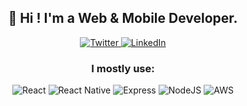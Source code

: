       
<!--
https://gist.github.com/seanh/13a93686bf4c2cb16e658b3cf96807f2
https://github.com/Ileriayo/markdown-badges
  + https://simpleicons.org/ for other icons
-->

<h2 align="center">
  👋 Hi ! I'm a Web & Mobile Developer.
</h2>

 <p align="center">
 <a href="https://twitter.com/MCebenka">
   <img alt="Twitter" src="https://img.shields.io/badge/@MCebenka%20-%231DA1F2.svg?&style=for-the-badge&logo=Twitter&logoColor=white"/>
  </a>
 <a href="https://www.linkedin.com/in/matthew-cebenka/">
   <img alt="LinkedIn" src="https://img.shields.io/badge/linkedin%20-%230077B5.svg?&style=for-the-badge&logo=linkedin&logoColor=white"/>
  </a>
 </p>

<h3 align="center">
  I mostly use:
</h3>
<p align="center">
  <img alt="React" src="https://img.shields.io/badge/react%20-%2320232a.svg?&style=for-the-badge&logo=react&logoColor=%2361DAFB"/>
  <img alt="React Native" src="https://img.shields.io/badge/reactnative%20-%2320232a.svg?&style=for-the-badge&logo=react&logoColor=%2361DAFB"/>
  <img alt="Express" src="https://img.shields.io/badge/express%20-%2343853D.svg?&style=for-the-badge&logo=node.js&logoColor=white"/>
  <img alt="NodeJS" src="https://img.shields.io/badge/node.js%20-%2343853D.svg?&style=for-the-badge&logo=node.js&logoColor=white"/>
  <img alt="AWS" src="https://img.shields.io/badge/aws%20-%EC912D.svg?&style=for-the-badge"/>
</p>

